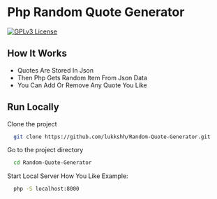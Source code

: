 
# Php Random Quote Generator
[![GPLv3 License](https://img.shields.io/badge/License-GPL%20v3-yellow.svg)](https://opensource.org/licenses/)


## How It Works

- Quotes Are Stored In Json 
- Then Php Gets Random Item From Json Data 
- You Can Add Or Remove Any Quote You Like


## Run Locally

Clone the project

```bash
  git clone https://github.com/lukkshh/Random-Quote-Generator.git
```

Go to the project directory

```bash
  cd Random-Quote-Generator 
```

Start Local Server How You Like Example:

```bash
  php -S localhost:8000
```

